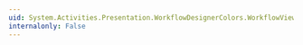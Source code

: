 ```yaml
---
uid: System.Activities.Presentation.WorkflowDesignerColors.WorkflowViewElementSelectedBorderColorKey
internalonly: False
---
```

